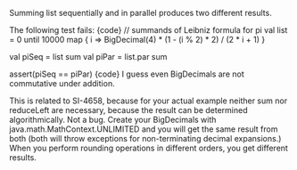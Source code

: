 Summing list sequentially and in parallel produces two different results.

The following test fails:
{code}
// summands of Leibniz formula for pi
val list = 0 until 10000 map { i => BigDecimal(4) * (1 - (i % 2) * 2) / (2 * i + 1) }

val piSeq = list sum
val piPar = list.par sum

assert(piSeq == piPar)
{code}
I guess even BigDecimals are not commutative under addition.

This is related to SI-4658, because for your actual example neither sum nor reduceLeft are necessary, because the result can be determined algorithmically. 
Not a bug.  Create your BigDecimals with java.math.MathContext.UNLIMITED and you will get the same result from both (both will throw exceptions for non-terminating decimal expansions.) When you perform rounding operations in different orders, you get different results.
